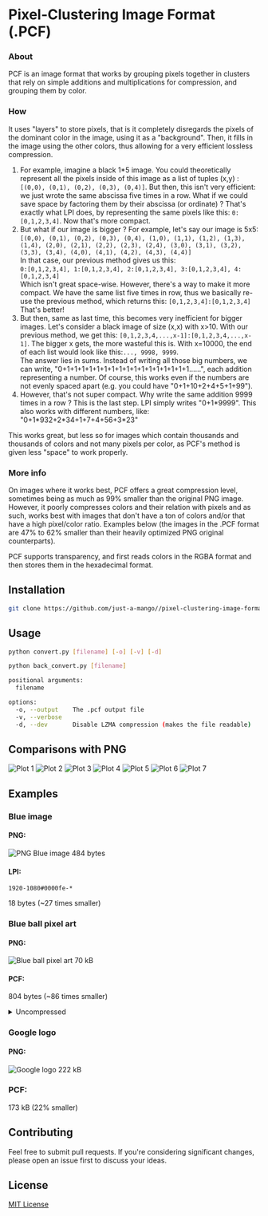 # Pixel-Clustering Image Format (.PCF)
### About
PCF is an image format that works by grouping pixels together in clusters that rely on simple additions and multiplications for compression, and grouping them by color.

### How
It uses "layers" to store pixels, that is it completely disregards the pixels of the dominant color in the image, using it as a "background". Then, it fills in the image using the other colors, thus allowing for a very efficient lossless compression. 

1. For example, imagine a black 1*5 image. You could theoretically represent all the pixels inside of this image as a list of tuples (x,y) : `[(0,0), (0,1), (0,2), (0,3), (0,4)]`. But then, this isn't very efficient: we just wrote the same abscissa five times in a row. What if we could save space by factoring them by their abscissa (or ordinate) ? That's exactly what LPI does, by representing the same pixels like this: `0:[0,1,2,3,4]`. Now that's more compact. 
2. But what if our image is bigger ? For example, let's say our image is 5x5:\
`
[(0,0), (0,1), (0,2), (0,3), (0,4),
(1,0), (1,1), (1,2), (1,3), (1,4),
(2,0), (2,1), (2,2), (2,3), (2,4),
(3,0), (3,1), (3,2), (3,3), (3,4),
(4,0), (4,1), (4,2), (4,3), (4,4)]
`\
In that case, our previous method gives us this:\
`0:[0,1,2,3,4], 1:[0,1,2,3,4], 2:[0,1,2,3,4], 3:[0,1,2,3,4], 4:[0,1,2,3,4]`\
Which isn't great space-wise. However, there's a way to make it more compact. We have the same list five times in row, thus we basically re-use the previous method, which returns this:
`[0,1,2,3,4]:[0,1,2,3,4]`\
That's better!
3. But then, same as last time, this becomes very inefficient for bigger images. Let's consider a black image of size (x,x) with x>10. With our previous method, we get this:
`[0,1,2,3,4,...,x-1]:[0,1,2,3,4,...,x-1]`. The bigger x gets, the more wasteful this is. With x=10000, the end of each list would look like this:`..., 9998, 9999`.\
The answer lies in sums. Instead of writing all those big numbers, we can write, "0+1+1+1+1+1+1+1+1+1+1+1+1+1+1+1+1+1......", each addition representing a number. Of course, this works even if the numbers are not evenly spaced apart (e.g. you could have "0+1+10+2+4+5+1+99").
4. However, that's not super compact. Why write the same addition 9999 times in a row ? This is the last step. LPI simply writes "0+1\*9999". This also works with different numbers, like: "0+1\*932+2\*34+1+7+4+56+3\*23"

This works great, but less so for images which contain thousands and thousands of colors and not many pixels per color, as PCF's method is given less "space" to work properly.

### More info
On images where it works best, PCF offers a great compression level, sometimes being as much as 99% smaller than the original PNG image. However, it poorly compresses colors and their relation with pixels and as such, works best with images that don't have a ton of colors and/or that have a high pixel/color ratio. Examples below (the images in the .PCF format are 47% to 62% smaller than their heavily optimized PNG original counterparts).

PCF supports transparency, and first reads colors in the RGBA format and then stores them in the hexadecimal format.

## Installation

```bash
git clone https://github.com/just-a-mango//pixel-clustering-image-format
```

## Usage

```sh
python convert.py [filename] [-o] [-v] [-d]

python back_convert.py [filename]

positional arguments:
  filename

options:
  -o, --output    The .pcf output file
  -v, --verbose
  -d, --dev       Disable LZMA compression (makes the file readable)
```

## Comparisons with PNG
![Plot 1](plots/fig1.png)
![Plot 2](plots/fig2.png)
![Plot 3](plots/fig3.png)
![Plot 4](plots/fig4.png)
![Plot 5](plots/fig5.png)
![Plot 6](plots/fig6.png)
![Plot 7](plots/fig7.png)

## Examples
### Blue image
#### PNG:
![PNG Blue image](test-images/blue.png)
484 bytes
#### LPI:
```
1920-1080#0000fe-*
```
18 bytes (~27 times smaller)

### Blue ball pixel art
#### PNG:
![Blue ball pixel art](test-images/blue_ball_pixel_art.png)
70 kB
#### PCF:
804 bytes (~86 times smaller)
<details>
<summary>Uncompressed</summary>
```1408-1402#6e92a2-*#587084-{y43+1*395+528+1*131:1185+1*43,y87+1*439+352+1*175:1229+1*43,y175+1*43+265+1*130+617+1*43:570+1*43,y175+1*43+440+1*395:877+1*43,y175+1*43+484+1*307:921+1*43,y219+1*131+45+1*131:482+1*43,y219+1*43+177+1*130:526+1*43,y219+1*43+484+1*219:965+1*43,y219+1*43+528+1*87:1009+1*43,y263+1*43:1053+1*43,y263+1*702:1273+1*43,y307+1*43+308+1*175:1097+1*43,y351+1*87:306+1*43+45+1*43,y351+1*131:438+1*43,y439+1*87:218+1*43,y439+1*43:1141+1*43,y483+1*130+177+1*43+397+1*43:614+1*43,y527+1*130+89+1*175:658+1*43,y527+1*394:702+1*43,y570+1*395:746+1*43,y614+1*439:790+1*43,y614+1*483:834+1*42}#1e3147-{y131+1*43:570+1*87,y131+1*43+1056+1*43:658+1*218,y175+1*43:482+1*87,y219+1*43:394+1*87,y263+1*43:350+1*43,y307+1*43:306+1*43,y351+1*43:262+1*43,y439+1*87+352+1*87:1185+1*43,y527+1*350:1229+1*43,y966+1*87:1141+1*43,y1054+1*43:1097+1*43,y1098+1*43:1053+1*43,y1142+1*43:965+1*87,y1186+1*43:877+1*87}#85b0b5-{658+1*218:175+1*43,658+1*262:219+1*87,658+1*306:307+1*43,702+1*306:351+1*43,746+1*306:395+1*43,262+1*43+485+1*350:439+1*43,262+1*43+485+1*262:483+1*43,174+1*87+133+1*87+353+1*130:527+1*42,174+1*43+221+1*87:570+1*43,174+1*43+265+1*43:614+1*43,174+1*43+265+1*87:658+1*43,174+1*43+265+1*131:702+1*87,174+1*43+309+1*87:790+1*43,174+1*43+353+1*87:834+1*43,570+1*87:878+1*43,614+1*87:922+1*87,658+1*43:1010+1*43,658+1*87:1054+1*43,350+1*43+265+1*87:1098+1*43,394+1*87+177+1*87:1142+1*43,482+1*87+45+1*131:1186+1*43}#bad4cf-{921+1*43:219+1*43,921+1*131:263+1*43,965+1*131:307+1*43,1009+1*131:351+1*43,1053+1*87:395+1*43,306+1*43:439+1*43,306+1*87:483+1*43,262+1*131:527+1*42,218+1*219:570+1*43,306+1*175:614+1*43,394+1*87:658+1*43,438+1*43:702+1*43,482+1*43:790+1*43,482+1*87:834+1*43,218+1*43+265+1*43:878+1*43,218+1*43+265+1*87:922+1*43,262+1*43+221+1*87:966+1*43,262+1*43+221+1*131:1010+1*43,306+1*43+177+1*131:1054+1*43,482+1*175:1098+1*87,570+1*43:1186+1*43}#385165-{y263+1*87:394+1*87,y307+1*87:350+1*43,y351+1*87+45+1*482:1141+1*43,y395+1*43:262+1*43,y527+1*350:1185+1*43,y834+1*263:1053+1*43,y834+1*219:1097+1*43,y878+1*263:1009+1*43,y922+1*131:702+1*43,y966+1*263:746+1*43,y966+1*175:965+1*43,y1010+1*175:921+1*43,y1054+1*175:790+1*43,y1054+1*131:877+1*43,y1098+1*131:834+1*42}#f1f2d4-{218+1*87:614+1*43,218+1*175:658+1*43,218+1*219:702+1*43,218+1*263:746+1*131,262+1*263:878+1*87,306+1*219:966+1*87,350+1*175:1054+1*43,394+1*87:1098+1*43}#242424-{0+1*1401:1406+1}```
</details>


### Google logo
#### PNG:
![Google logo](test-images/google_logo.png)
222 kB
### PCF:
173 kB (22% smaller)


## Contributing

Feel free to submit pull requests. If you're considering significant changes, please open an issue first to discuss your ideas.

## License

[MIT License](LICENSE)

